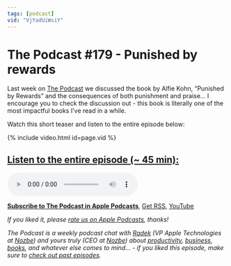 ```yaml
---
tags: [podcast]
vid: "VjYadUiWsiY"
---
```


# The Podcast #179 - Punished by rewards

Last week on [The Podcast][p] we discussed the book by Alfie Kohn, “Punished by Rewards” and the consequences of both punishment and praise... I encourage you to check the discussion out - this book is literally one of the most impactful books I’ve read in a while.

Watch this short teaser and listen to the entire episode below:

{% include video.html id=page.vid %}

<!--More-->

## [Listen to the entire episode (~ 45 min):][e]

<audio controls>
<source src="https://files.nozbe.com/podcast/179.mp3" type="audio/mpeg">
</audio>

**[Subscribe to The Podcast in Apple Podcasts][i]**, [Get RSS][rss], [YouTube][y]

*If you liked it, please [rate us on Apple Podcasts][i], thanks!*

*The Podcast is a weekly podcast chat with [Radek][r] (VP Apple Technologies at [Nozbe][n]) and yours truly (CEO at [Nozbe][n]) about [productivity](/tag/productivity), [business](/tag/business), [books](/tag/books), and whatever else comes to mind... - if you liked this episode, make sure to [check out past episodes](/tag/podcast).*

[y]: https://www.youtube.com/channel/UCkWk8xKe3pq_87io7CXBCgQ
[rss]: https://thepodcast.fm/episodes?format=RSS
[e]: https://thepodcast.fm/episodes/179

[p]: https://thepodcast.fm/
[n]: https://nozbe.com/
[r]: https://radex.io/
[i]: https://itunes.apple.com/podcast/the-podcast/id1012329770
[o]: https://ipadonly.com

[pm]: http://productivemag.com/